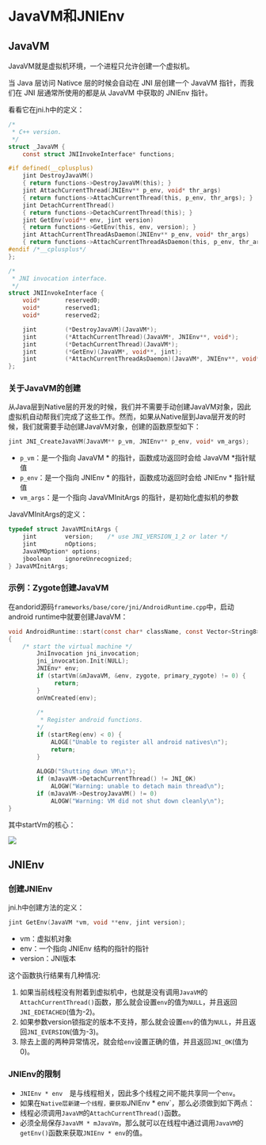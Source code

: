 # JavaVM和JNIEnv

## JavaVM

JavaVM就是虚拟机环境，一个进程只允许创建一个虚拟机。

当 Java 层访问 Nativce 层的时候会自动在 JNI 层创建一个 JavaVM 指针，而我们在 JNI 层通常所使用的都是从 JavaVM 中获取的 JNIEnv 指针。

看看它在jni.h中的定义：

```c
/*
 * C++ version.
 */
struct _JavaVM {
    const struct JNIInvokeInterface* functions;

#if defined(__cplusplus)
    jint DestroyJavaVM()
    { return functions->DestroyJavaVM(this); }
    jint AttachCurrentThread(JNIEnv** p_env, void* thr_args)
    { return functions->AttachCurrentThread(this, p_env, thr_args); }
    jint DetachCurrentThread()
    { return functions->DetachCurrentThread(this); }
    jint GetEnv(void** env, jint version)
    { return functions->GetEnv(this, env, version); }
    jint AttachCurrentThreadAsDaemon(JNIEnv** p_env, void* thr_args)
    { return functions->AttachCurrentThreadAsDaemon(this, p_env, thr_args); }
#endif /*__cplusplus*/
};

/*
 * JNI invocation interface.
 */
struct JNIInvokeInterface {
    void*       reserved0;
    void*       reserved1;
    void*       reserved2;

    jint        (*DestroyJavaVM)(JavaVM*);
    jint        (*AttachCurrentThread)(JavaVM*, JNIEnv**, void*);
    jint        (*DetachCurrentThread)(JavaVM*);
    jint        (*GetEnv)(JavaVM*, void**, jint);
    jint        (*AttachCurrentThreadAsDaemon)(JavaVM*, JNIEnv**, void*);
};
```

### 关于JavaVM的创建

从Java层到Native层的开发的时候，我们并不需要手动创建JavaVM对象，因此虚拟机自动帮我们完成了这些工作。然而，如果从Native层到Java层开发的时候，我们就需要手动创建JavaVM对象，创建的函数原型如下：

```c
jint JNI_CreateJavaVM(JavaVM** p_vm, JNIEnv** p_env, void* vm_args);
```

* `p_vm`：是一个指向 JavaVM * 的指针，函数成功返回时会给 JavaVM *指针赋值
* `p_env`：是一个指向 JNIEnv * 的指针，函数成功返回时会给 JNIEnv * 指针赋值
* `vm_args`：是一个指向 JavaVMInitArgs 的指针，是初始化虚拟机的参数

JavaVMInitArgs的定义：

```c
typedef struct JavaVMInitArgs {
    jint        version;    /* use JNI_VERSION_1_2 or later */
    jint        nOptions;
    JavaVMOption* options;
    jboolean    ignoreUnrecognized;
} JavaVMInitArgs;
```

### 示例：Zygote创建JavaVM

在andorid源码`frameworks/base/core/jni/AndroidRuntime.cpp`中，启动android runtime中就要创建JavaVM：

```c
void AndroidRuntime::start(const char* className, const Vector<String8>& options, bool zygote)
{
	/* start the virtual machine */
    	JniInvocation jni_invocation;
    	jni_invocation.Init(NULL);
    	JNIEnv* env;
    	if (startVm(&mJavaVM, &env, zygote, primary_zygote) != 0) {
      	 	 return;
    	}
    	onVmCreated(env);
    	
    	/*
    	 * Register android functions.
     	*/
    	if (startReg(env) < 0) {
        	ALOGE("Unable to register all android natives\n");
        	return;
    	}
    	
    	ALOGD("Shutting down VM\n");
    	if (mJavaVM->DetachCurrentThread() != JNI_OK)
      	  	ALOGW("Warning: unable to detach main thread\n");
		if (mJavaVM->DestroyJavaVM() != 0)
        	ALOGW("Warning: VM did not shut down cleanly\n");
}
```

其中startVm的核心：

![](.imgs/jni_vm.png)

## JNIEnv

### 创建JNIEnv

jni.h中创建方法的定义：

```c
jint GetEnv(JavaVM *vm, void **env, jint version);
```

* vm：虚拟机对象
* env：一个指向 JNIEnv 结构的指针的指针
* version：JNI版本

这个函数执行结果有几种情况:

1. 如果当前线程没有附着到虚拟机中，也就是没有调用`JavaVM`的 `AttachCurrentThread()`函数，那么就会设置`env`的值为`NULL`，并且返回 `JNI_EDETACHED`(值为-2)。
2. 如果参数version锁指定的版本不支持，那么就会设置`env`的值为`NULL`，并且返回`JNI_EVERSION`(值为-3)。
3. 除去上面的两种异常情况，就会给`env`设置正确的值，并且返回`JNI_OK`(值为0)。

### JNIEnv的限制

* `JNIEnv * env` 是与线程相关，因此多个线程之间不能共享同一个`env`。
* 如果在`Native层新建一个线程，要获取`JNIEnv * env`，那么必须做到如下两点：
 * 线程必须调用`JavaVM`的`AttachCurrentThread()`函数。
 * 必须全局保存`JavaVM * mJavaVm`，那么就可以在线程中通过调用`JavaVM`的 `getEnv()`函数来获取`JNIEnv * env`的值。
